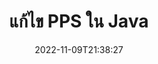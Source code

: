 ---
############################# Static ############################
layout: "auto-gen-editor"
date: 2022-11-09T21:38:27
draft: false
otherformats: doc docx docm dotx xls xlsx xlsm ppt pptx pptm mobi epub html mhtml txt xml csv rtf odt msg

############################# Head ############################
head_title: "PPS ผู้แก้ไข — แก้ไข PPS ใน Java"
head_description: "วิธีแก้ไข PPS ใน Java โดยใช้โค้ดสองสามบรรทัด ใช้ API การประมวลผลเอกสาร GroupDocs เพื่อแก้ไข อัปเดต และบันทึกรูปแบบไฟล์มากกว่า 30 รูปแบบ"

############################# Header ############################
title: "แก้ไข PPS ใน Java"
description: "การแก้ไข PPS ที่มีประสิทธิภาพและมีประสิทธิภาพโดยใช้ GroupDocs.Editor ฝั่งเซิร์ฟเวอร์สำหรับ API ของ Java โดยไม่ต้องใช้ซอฟต์แวร์ใดๆ เช่น Microsoft หรือ Open Office"
bg_image: "https://cms.admin.containerize.com/templates/aspose/App_Themes/V3/images/bg/header1.png"
bg_overlay: false
button:
    enable: true
    icon: "fas fa-arrow-down"
    label: "ดาวน์โหลด ทดลองใช้ฟรี"
    link: "https://downloads.groupdocs.com/editor/java"

############################# SubMenu ############################
submenu:
    enable: true

    left:
        img_alt: "GroupDocs.Editor for Java"
        image: "https://cms.admin.containerize.com/templates/groupdocs/images/product-logos/90x90-noborder/groupdocs-editor-java.png"
        product: "GroupDocs.Editor"
        platform: "Java"

    middle:
        button:

            # button loop
            - link: "https://apireference.groupdocs.com/editor/java"
              text: "การอ้างอิง API"

            # button loop
            - link: "https://github.com/groupdocs-editor"
              text: "ตัวอย่างโค้ด"

            # button loop
            - link: "https://products.groupdocs.app/editor/family"
              text: "การสาธิตสด"

            # button loop
            - link: "https://purchase.groupdocs.com/pricing/editor/java"
              text: "ราคา"

    right:
        link_download: "https://downloads.groupdocs.com/editor"
        link_learn: "https://docs.groupdocs.com/editor/java"
        link_buy: "https://purchase.groupdocs.com"

############################# About ############################
about:
    enable: true
    title: "เกี่ยวกับ GroupDocs.Editor for Java API"
    content: |
        [GroupDocs.Editor for Java](/th/editor/java/) API เป็นตัวเลือกที่เหมาะสมในการแก้ไขเอกสาร Microsoft Word, Excel, PowerPoint, Open Office และงานนำเสนอ GroupDocs.Editor เป็น API แบบสแตนด์อโลนที่เหมาะสำหรับระบบฝั่งเซิร์ฟเวอร์และระบบแบ็คเอนด์ที่ต้องการประสิทธิภาพสูง ไม่ได้ขึ้นอยู่กับซอฟต์แวร์ใดๆ เช่น Microsoft หรือ Open Office

############################# Steps ############################
steps:
    enable: true
    title_left: "ขั้นตอนในการแก้ไข PPS ใน Java"
    content_left: |
        [GroupDocs.Editor for Java](/th/editor/java/) เป็นวิธีที่ง่ายและตรงไปตรงมาสำหรับนักพัฒนาในการแก้ไขไฟล์ PPS โดยใช้โค้ดสองสามบรรทัด
        * สร้างอินสแตนซ์ของคลาส "Editor" ที่มีเส้นทางไฟล์บังคับหรือไบต์สตรีม และคลาส "PresentationLoadOptions" ที่เป็นตัวเลือก และโหลดไฟล์ PPS
        * สร้างและตั้งค่าอินสแตนซ์คลาส `PresentationEditOptions` สำหรับรูปแบบไฟล์ PPS
        * เรียกใช้เมธอด `Editor.Edit()` และรับเอกสาร PPS ในรูปแบบ HTML ที่แก้ไขได้อย่างง่ายดายด้วยตัวแก้ไข WYSIWYG ใดๆ
        * เรียกเมธอด `Editor.Save()` และบันทึกไฟล์ PPS ที่แก้ไขแล้วโดยใช้คลาส `PresentationSaveOptions`

        
    title_right: "ความต้องการของระบบ"
    content_right: |
        การแก้ไขเอกสารขั้นพื้นฐานด้วย GroupDocs.Editor for Java API สามารถทำได้โดยใช้ขั้นตอนง่ายๆ ไม่กี่ขั้นตอน API ของเราได้รับการสนับสนุนบนแพลตฟอร์มและระบบปฏิบัติการหลักทั้งหมด ก่อนดำเนินการโค้ดด้านล่าง โปรดตรวจสอบให้แน่ใจว่าคุณได้ติดตั้งข้อกำหนดเบื้องต้นต่อไปนี้ไว้ในระบบของคุณแล้ว

        * ระบบปฏิบัติการ: Microsoft Windows, Linux, MacOS
        * สภาพแวดล้อมการพัฒนา: NetBeans, IntelliJ IDEA, Eclipse
        * กรอบงาน: Java 7 (1.7) and above
        * ดาวน์โหลด GroupDocs.Editor for Java เวอร์ชันล่าสุดจาก [Maven](https://repository.groupdocs.com/editor/)
        
    code: |        
        ```java
        // Load the PPS file into Editor with the optional PresentationLoadOptions
        Editor editor = new Editor("source.pps", new PresentationLoadOptions());

        // Create and adjust the edit options
        PresentationEditOptions editOptions = new PresentationEditOptions();
        editOptions.setSlideNumber(1);//select a slide to edit

        // Open input PPS document for edit — obtain an intermediate document, that can be edited
        EditableDocument beforeEdit = editor.edit(editOptions);

        // Grab PPS document content and associated resources from editable document
        string content = beforeEdit.getEmbeddedHtml();

        // Send the content to WYSIWYG-editor, edit it there, and send edited content back to the server-side
        // This step simulates a such operation
        string updatedContent = content.replace("Title", "Edited Title");

        // Grab edited content and resources from WYSIWYG-editor and create a new EditableDocument instance from it
        EditableDocument afterEdit = EditableDocument.fromMarkup(updatedContent, null);

        // Create a save options and select a desired output format
        PresentationSaveOptions saveOptions = new PresentationSaveOptions(PresentationFormats.Pps);

        // Save edited PPS document to the file
        editor.save(afterEdit, "edited.pps", saveOptions);
        ```
        
############################# Demos ############################
demos:
    enable: true
    title: "PPS การสาธิตสดของบรรณาธิการ"
    content: |
        แก้ไข PPS ทันทีโดยไปที่เว็บไซต์ [GroupDocs.Editor Live Demos](https://products.groupdocs.app/editor/family)
        การสาธิตสดมีประโยชน์ดังต่อไปนี้
        
############################# More Formats ############################
more_formats:
    enable: true
    title: "บรรณาธิการที่สนับสนุนอื่น ๆ"
    content: |
        คุณยังสามารถแก้ไขรูปแบบไฟล์อื่นๆ ได้อีกด้วย โปรดดูรายการทั้งหมดด้านล่าง


############################# Back to top ###############################
back_to_top:
    enable: true
---